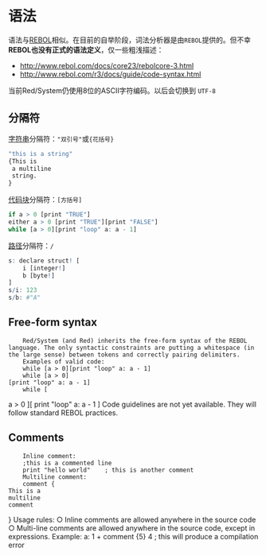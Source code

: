 # 语法

语法与[REBOL](http://www.rebol.com)相似。在目前的自举阶段，词法分析器是由`REBOL`提供的。但不幸**REBOL也没有正式的语法定义**，仅一些粗浅描述：

*  http://www.rebol.com/docs/core23/rebolcore-3.html
*  http://www.rebol.com/r3/docs/guide/code-syntax.html

当前Red/System仍使用8位的ASCII字符编码。以后会切换到 `UTF-8`

## 分隔符

[字符串](./datatypes/string.md)分隔符：`"双引号"`或`{花括号}`

```R
"this is a string"
{This is
 a multiline
 string.
}
```

[代码块](./datatypes/block.md)分隔符：`[方括号]`

```R
if a > 0 [print "TRUE"]
either a > 0 [print "TRUE"][print "FALSE"]
while [a > 0][print "loop" a: a - 1]
```

[路径](./datatypes/path.md)分隔符：`/`

```R
s: declare struct! [
    i [integer!] 
    b [byte!]
]
s/i: 123
s/b: #"A"
```

## Free-form syntax
		Red/System (and Red) inherits the free-form syntax of the REBOL language. The only syntactic constraints are putting a whitespace (in the large sense) between tokens and correctly pairing delimiters.
		Examples of valid code:
		while [a > 0][print "loop" a: a - 1]
		while [a > 0]
    [print "loop" a: a - 1]
		while [
   a > 0
][
   print "loop"
   a: a - 1
]
		Code guidelines are not yet available. They will follow standard REBOL practices.

## Comments
		Inline comment:
		;this is a commented line
		print "hello world"    ; this is another comment
		Multiline comment:
		comment {
    This is a
    multiline
    comment
}
		Usage rules:
			○ Inline comments are allowed anywhere in the source code
			○ Multi-line comments are allowed anywhere in the source code, except in expressions. Example:
a: 1 + comment {5} 4   ; this will produce a compilation error